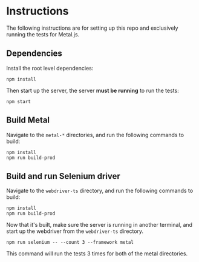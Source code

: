 # Instructions

The following instructions are for setting up this repo and exclusively
running the tests for Metal.js.

## Dependencies

Install the root level dependencies:

```
npm install
```

Then start up the server, the server **must be running** to run the tests:

```
npm start
```

## Build Metal

Navigate to the `metal-*` directories, and run the following commands to build:

```
npm install
npm run build-prod
```

## Build and run Selenium driver

Navigate to the `webdriver-ts` directory, and run the following commands to
build:

```
npm install
npm run build-prod
```

Now that it's built, make sure the server is running in another terminal, and
start up the webdriver from the `webdriver-ts` directory.

```
npm run selenium -- --count 3 --framework metal
```

This command will run the tests 3 times for both of the metal directories.
